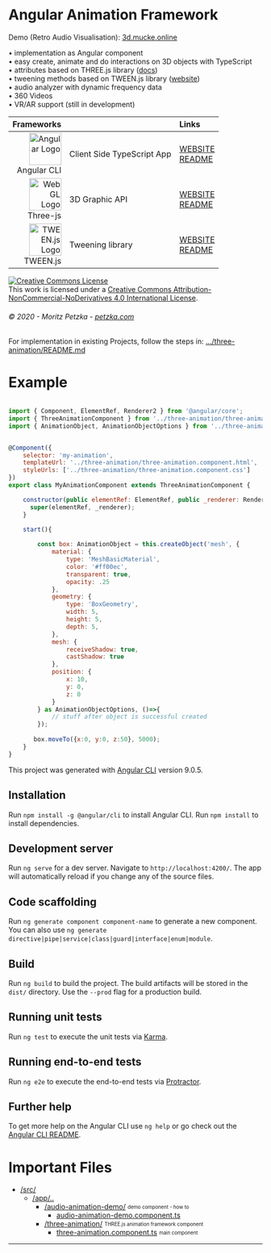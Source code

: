 # Angular Animation Framework 
Demo (Retro Audio Visualisation):
<a rel="demo" href="http://3d.mucke.online" target="_blank">
  3d.mucke.online
</a>

• implementation as Angular component<br>
• easy create, animate and do interactions on 3D objects with TypeScript<br>
• attributes based on THREE.js library (<a href="https://threejs.org/docs/" target="_blank">docs</a>)<br>
• tweening methods based on TWEEN.js library (<a href="https://www.createjs.com/tweenjs" target="_blank">website</a>)<br>
• audio analyzer with dynamic frequency data<br>
• 360 Videos<br>
• VR/AR support (still in development)<br>

| Frameworks |  | Links |
|    ---:| :---          | :---         |
| <img src="https://angular.io/assets/images/logos/angular/angular.svg" height="64"  alt="Angular Logo" /><br>Angular CLI | Client Side TypeScript App | [WEBSITE](https://angular.io)<br> [README](https://github.com/angular/angular-cli/blob/master/README.md)|
| <img src="https://upload.wikimedia.org/wikipedia/commons/thumb/2/25/WebGL_Logo.svg/1199px-WebGL_Logo.svg.png" height="64"  alt="WebGL Logo" /><br>Three-js | 3D Graphic API | [WEBSITE](https://threejs.org/)<br> [README](https://github.com/mrdoob/three.js/blob/dev/README.md)|
| <img src="https://www.createjs.com/assets/images/svg/tweenjs-logo-horizontal-gray-darker.svg" height="64"  alt="TWEEN.js Logo" /><br>TWEEN.js | Tweening library | [WEBSITE](https://www.createjs.com/tweenjs)<br> [README](https://github.com/tweenjs/tween.js/blob/master/README.md)|


<a rel="license" href="http://creativecommons.org/licenses/by-nc-nd/4.0/"><img alt="Creative Commons License" style="border-width:0" src="https://i.creativecommons.org/l/by-nc-nd/4.0/88x31.png" /></a><br />This work is licensed under a <a rel="license" href="http://creativecommons.org/licenses/by-nc-nd/4.0/">Creative Commons Attribution-NonCommercial-NoDerivatives 4.0 International License</a>.
###### *© 2020 - Moritz Petzka - [petzka.com](https://petzka.com/)*

For implementation in existing Projects, follow the steps in: [.../three-animation/README.md](./src/app/three-animation/README.md)

# Example 

```javascript

import { Component, ElementRef, Renderer2 } from '@angular/core';
import { ThreeAnimationComponent } from '../three-animation/three-animation.component';
import { AnimationObject, AnimationObjectOptions } from '../three-animation/classes/animation-object';


@Component({
    selector: 'my-animation',
    templateUrl: '../three-animation/three-animation.component.html',
    styleUrls: ['../three-animation/three-animation.component.css']
})
export class MyAnimationComponent extends ThreeAnimationComponent {

    constructor(public elementRef: ElementRef, public _renderer: Renderer2) {
      super(elementRef, _renderer);
    }
    
    start(){

        const box: AnimationObject = this.createObject('mesh', {
            material: {
                type: 'MeshBasicMaterial',
                color: '#ff00ec',
                transparent: true,
                opacity: .25
            },
            geometry: {
                type: 'BoxGeometry',
                width: 5,
                height: 5,
                depth: 5,
            },
            mesh: {
                receiveShadow: true,
                castShadow: true
            },
            position: {
                x: 10,
                y: 0,
                z: 0
            }
        } as AnimationObjectOptions, ()=>{
            // stuff after object is successful created
        });
        
       box.moveTo({x:0, y:0, z:50}, 5000);
    }
}
```

This project was generated with [Angular CLI](https://github.com/angular/angular-cli) version 9.0.5.


## Installation

Run `npm install -g @angular/cli` to install Angular CLI.
Run `npm install` to install dependencies.


## Development server

Run `ng serve` for a dev server. Navigate to `http://localhost:4200/`. The app will automatically reload if you change any of the source files.

## Code scaffolding

Run `ng generate component component-name` to generate a new component. You can also use `ng generate directive|pipe|service|class|guard|interface|enum|module`.

## Build

Run `ng build` to build the project. The build artifacts will be stored in the `dist/` directory. Use the `--prod` flag for a production build.

## Running unit tests

Run `ng test` to execute the unit tests via [Karma](https://karma-runner.github.io).

## Running end-to-end tests

Run `ng e2e` to execute the end-to-end tests via [Protractor](http://www.protractortest.org/).

## Further help

To get more help on the Angular CLI use `ng help` or go check out the [Angular CLI README](https://github.com/angular/angular-cli/blob/master/README.md).


# Important Files

 * [/src/](./src)
    * [/app/..](./src/app)
        * [/audio-animation-demo/](./src/app/audio-animation-demo) <sub><sup>demo component - how to</sup></sub>
            * [audio-animation-demo.component.ts](./src/app/audio-animation-demo/audio-animation-demo.component.ts) 
        * [/three-animation/](./src/app/three-animation) <sub><sup>THREE.js animation framework component</sup></sub>
            * [three-animation.component.ts](./src/app/three-animation/three-animation.component.ts) <sub><sup>main component</sup></sub>       

 - - -
